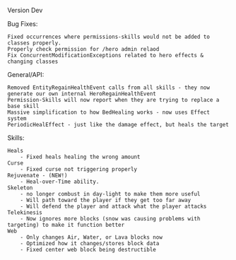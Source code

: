 Version Dev

Bug Fixes:

	Fixed occurrences where permissions-skills would not be added to classes properly.
	Properly check permission for /hero admin relaod 
	Fix ConcurrentModificationExceptions related to hero effects & changing classes

General/API:

	Removed EntityRegainHealthEvent calls from all skills - they now generate our own internal HeroRegainHealthEvent
	Permission-Skills will now report when they are trying to replace a base skill
	Massive simplification to how BedHealing works - now uses Effect system
	PeriodicHealEffect - just like the damage effect, but heals the target

Skills:

	Heals
		- Fixed heals healing the wrong amount
	Curse
	    - Fixed curse not triggering properly 
	Rejuvenate - (NEW!)
	    - Heal-over-Time ability.
	Skeleton
	    - no longer combust in day-light to make them more useful
	    - Will path toward the player if they get too far away
	    - Will defend the player and attack what the player attacks
	Telekinesis
		- Now ignores more blocks (snow was causing problems with targeting) to make it function better
	Web
		- Only changes Air, Water, or Lava blocks now
		- Optimized how it changes/stores block data
		- Fixed center web block being destructible